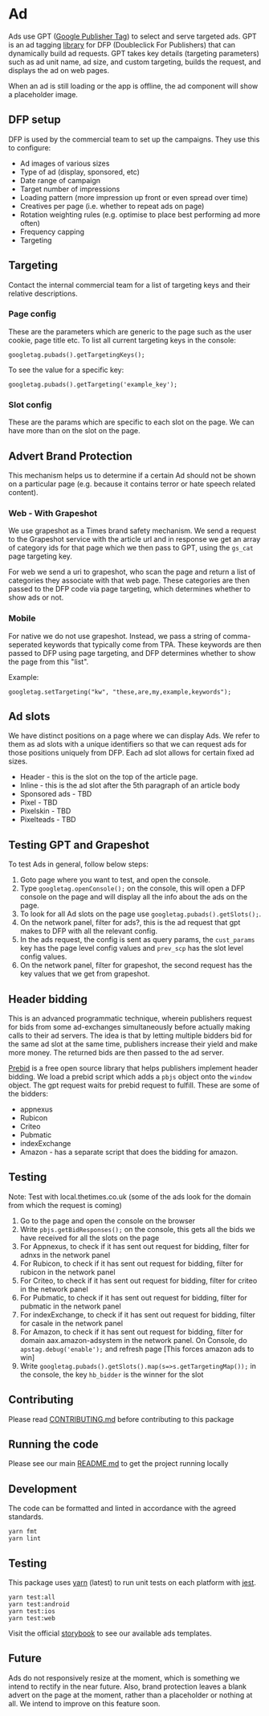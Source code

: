 # Ad

Ads use GPT
([Google Publisher Tag](https://developers.google.com/doubleclick-gpt/)) to
select and serve targeted ads. GPT is an ad tagging
[library](https://developers.google.com/doubleclick-gpt/reference) for DFP
(Doubleclick For Publishers) that can dynamically build ad requests. GPT takes
key details (targeting parameters) such as ad unit name, ad size, and custom
targeting, builds the request, and displays the ad on web pages.

When an ad is still loading or the app is offline, the ad component will show a
placeholder image.

## DFP setup

DFP is used by the commercial team to set up the campaigns. They use this to
configure:

- Ad images of various sizes
- Type of ad (display, sponsored, etc)
- Date range of campaign
- Target number of impressions
- Loading pattern (more impression up front or even spread over time)
- Creatives per page (i.e. whether to repeat ads on page)
- Rotation weighting rules (e.g. optimise to place best performing ad more
  often)
- Frequency capping
- Targeting

## Targeting

Contact the internal commercial team for a list of targeting keys and their
relative descriptions.

### Page config

These are the parameters which are generic to the page such as the user cookie,
page title etc. To list all current targeting keys in the console:

```
googletag.pubads().getTargetingKeys();
```

To see the value for a specific key:

```
googletag.pubads().getTargeting('example_key');
```

### Slot config

These are the params which are specific to each slot on the page. We can have
more than on the slot on the page.

## Advert Brand Protection

This mechanism helps us to determine if a certain Ad should not be shown on a
particular page (e.g. because it contains terror or hate speech related
content).

### Web - With Grapeshot

We use grapeshot as a Times brand safety mechanism. We send a request to the
Grapeshot service with the article url and in response we get an array of
category ids for that page which we then pass to GPT, using the `gs_cat` page
targeting key.

For web we send a uri to grapeshot, who scan the page and return a list of
categories they associate with that web page. These categories are then passed
to the DFP code via page targeting, which determines whether to show ads or not.

### Mobile

For native we do not use grapeshot. Instead, we pass a string of comma-seperated
keywords that typically come from TPA. These keywords are then passed to DFP
using page targeting, and DFP determines whether to show the page from this
"list".

Example:

```
googletag.setTargeting("kw", "these,are,my,example,keywords");
```

## Ad slots

We have distinct positions on a page where we can display Ads. We refer to them
as ad slots with a unique identifiers so that we can request ads for those
positions uniquely from DFP. Each ad slot allows for certain fixed ad sizes.

- Header - this is the slot on the top of the article page.
- Inline - this is the ad slot after the 5th paragraph of an article body
- Sponsored ads - TBD
- Pixel - TBD
- Pixelskin - TBD
- Pixelteads - TBD

## Testing GPT and Grapeshot

To test Ads in general, follow below steps:

1. Goto page where you want to test, and open the console.
2. Type `googletag.openConsole();` on the console, this will open a DFP console
   on the page and will display all the info about the ads on the page.
3. To look for all Ad slots on the page use `googletag.pubads().getSlots();`.
4. On the network panel, filter for ads?, this is the ad request that gpt makes
   to DFP with all the relevant config.
5. In the ads request, the config is sent as query params, the `cust_params` key
   has the page level config values and `prev_scp` has the slot level config
   values.
6. On the network panel, filter for grapeshot, the second request has the key
   values that we get from grapeshot.

## Header bidding

This is an advanced programmatic technique, wherein publishers request for bids
from some ad-exchanges simultaneously before actually making calls to their ad
servers. The idea is that by letting multiple bidders bid for the same ad slot
at the same time, publishers increase their yield and make more money. The
returned bids are then passed to the ad server.

[Prebid](http://prebid.org/) is a free open source library that helps publishers
implement header bidding. We load a prebid script which adds a `pbjs` object
onto the `window` object. The gpt request waits for prebid request to fulfill.
These are some of the bidders:

- appnexus
- Rubicon
- Criteo
- Pubmatic
- indexExchange
- Amazon - has a separate script that does the bidding for amazon.

## Testing

Note: Test with local.thetimes.co.uk (some of the ads look for the domain from
which the request is coming)

1. Go to the page and open the console on the browser
2. Write `pbjs.getBidResponses();` on the console, this gets all the bids we
   have received for all the slots on the page
3. For Appnexus, to check if it has sent out request for bidding, filter for
   adnxs in the network panel
4. For Rubicon, to check if it has sent out request for bidding, filter for
   rubicon in the network panel
5. For Criteo, to check if it has sent out request for bidding, filter for
   criteo in the network panel
6. For Pubmatic, to check if it has sent out request for bidding, filter for
   pubmatic in the network panel
7. For indexExchange, to check if it has sent out request for bidding, filter
   for casale in the network panel
8. For Amazon, to check if it has sent out request for bidding, filter for
   domain aax.amazon-adsystem in the network panel. On Console, do
   `apstag.debug('enable');` and refresh page [This forces amazon ads to win]
9. Write `googletag.pubads().getSlots().map(s=>s.getTargetingMap());` in the
   console, the key `hb_bidder` is the winner for the slot

## Contributing

Please read [CONTRIBUTING.md](./CONTRIBUTING.md) before contributing to this
package

## Running the code

Please see our main [README.md](../README.md) to get the project running locally

## Development

The code can be formatted and linted in accordance with the agreed standards.

```
yarn fmt
yarn lint
```

## Testing

This package uses [yarn](https://yarnpkg.com) (latest) to run unit tests on each
platform with [jest](https://facebook.github.io/jest/).

```
yarn test:all
yarn test:android
yarn test:ios
yarn test:web
```

Visit the official
[storybook](http://components.thetimes.co.uk/?knob-Size%20of%20ad%20placeholder%3A=default&selectedKind=Primitives%2FAdvertisement&selectedStory=Placeholder&full=0&addons=1&stories=1&panelRight=0&addonPanel=storybooks%2Fstorybook-addon-knobs)
to see our available ads templates.

## Future

Ads do not responsively resize at the moment, which is something we intend to
rectify in the near future. Also, brand protection leaves a blank advert on the
page at the moment, rather than a placeholder or nothing at all. We intend to
improve on this feature soon.
